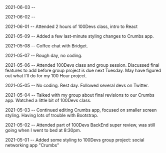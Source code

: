2021-06-03 -- 

2021-06-02 -- 

2021-06-01 -- Attended 2 hours of 100Devs class, intro to React


2021-05-09 -- Added a few last-minute styling changes to Crumbs app.

2021-05-08 -- Coffee chat with Bridget.

2021-05-07 -- Rough day, no coding.

2021-05-06 -- Attended 100Devs class and group session. Discussed final features to add before group project is due next Tuesday.
May have figured out what I'll do for my 100 Hour project.

2021-05-05 -- No coding. Rest day. Followed several devs on Twitter.

2021-05-04 -- Talked with my group about final revisions to our Crumbs app. Watched a little bit of 100Devs class.

2021-05-03 -- Continued editing Crumbs app, focused on smaller screen styling. Having lots of trouble with Bootstrap.

2021-05-02 -- Attended part of 100Devs BackEnd super review, was still going when I went to bed at 8:30pm.

2021-05-01 -- Added some styling to 100Devs group project: social networking app "Crumbs"

